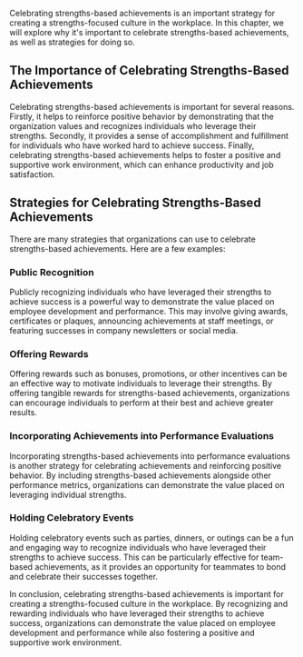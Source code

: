 
Celebrating strengths-based achievements is an important strategy for creating a strengths-focused culture in the workplace. In this chapter, we will explore why it's important to celebrate strengths-based achievements, as well as strategies for doing so.

The Importance of Celebrating Strengths-Based Achievements
----------------------------------------------------------

Celebrating strengths-based achievements is important for several reasons. Firstly, it helps to reinforce positive behavior by demonstrating that the organization values and recognizes individuals who leverage their strengths. Secondly, it provides a sense of accomplishment and fulfillment for individuals who have worked hard to achieve success. Finally, celebrating strengths-based achievements helps to foster a positive and supportive work environment, which can enhance productivity and job satisfaction.

Strategies for Celebrating Strengths-Based Achievements
-------------------------------------------------------

There are many strategies that organizations can use to celebrate strengths-based achievements. Here are a few examples:

### Public Recognition

Publicly recognizing individuals who have leveraged their strengths to achieve success is a powerful way to demonstrate the value placed on employee development and performance. This may involve giving awards, certificates or plaques, announcing achievements at staff meetings, or featuring successes in company newsletters or social media.

### Offering Rewards

Offering rewards such as bonuses, promotions, or other incentives can be an effective way to motivate individuals to leverage their strengths. By offering tangible rewards for strengths-based achievements, organizations can encourage individuals to perform at their best and achieve greater results.

### Incorporating Achievements into Performance Evaluations

Incorporating strengths-based achievements into performance evaluations is another strategy for celebrating achievements and reinforcing positive behavior. By including strengths-based achievements alongside other performance metrics, organizations can demonstrate the value placed on leveraging individual strengths.

### Holding Celebratory Events

Holding celebratory events such as parties, dinners, or outings can be a fun and engaging way to recognize individuals who have leveraged their strengths to achieve success. This can be particularly effective for team-based achievements, as it provides an opportunity for teammates to bond and celebrate their successes together.

In conclusion, celebrating strengths-based achievements is important for creating a strengths-focused culture in the workplace. By recognizing and rewarding individuals who have leveraged their strengths to achieve success, organizations can demonstrate the value placed on employee development and performance while also fostering a positive and supportive work environment.
